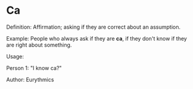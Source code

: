 # Ca

Definition: Affirmation; asking if they are correct about an assumption.

Example: People who always ask if they are __ca__, if they don't know if they are right about something.

Usage: 

Person 1: "I know ca?"

Author: Eurythmics

